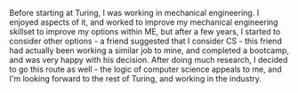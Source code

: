 Before starting at Turing, I was working in mechanical engineering. I enjoyed aspects of it, and worked to improve my mechanical engineering skillset to improve my options within ME, but after a few years, I started to consider other options - a friend suggested that I consider CS - this friend had actually been working a similar job to mine, and completed a bootcamp, and was very happy with his decision.  After doing much research, I decided to go this route as well - the logic of computer science appeals to me, and I'm looking forward to the rest of Turing, and working in the industry.
